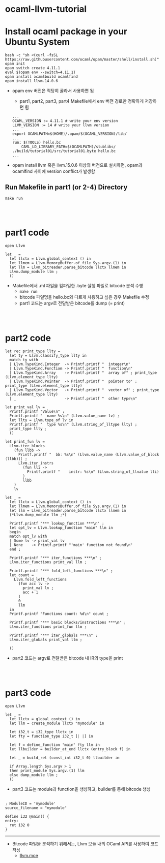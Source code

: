 # ocaml-llvm-tutorial

# Install ocaml package in your Ubuntu System
```
bash -c "sh <(curl -fsSL https://raw.githubusercontent.com/ocaml/opam/master/shell/install.sh)"
opam init
opam switch create 4.11.1
eval $(opam env --switch=4.11.1)
opam install ocamlbuild ocamlfind
opam install llvm.14.0.6
```
- opam env 버전은 적당히 골라서 사용하면 됨
    - part1, part2, part3, part4 Makefile에서 env 버전 경로만 정확하게 저장하면 됨

    ```
    ...
    OCAML_VERSION := 4.11.1 # write your env version
    LLVM_VERSION := 14 # write your llvm version
    ...
    export OCAMLPATH=$(HOME)/.opam/$(OCAML_VERSION)/lib/
    ...
    run: $(TOOLS) hello.bc
	    CAML_LD_LIBRARY_PATH=$(OCAMLPATH)/stublibs/ ./build/tutorial01/src/tutorial01.byte hello.bc
    ...
    ```

- opam install llvm 혹은 llvm.15.0.6 이상의 버전으로 설치하면, opam과 ocamlfind 사이에 version conflict가 발생함

## Run Makefile in part1 (or 2-4) Directory

```
make run
```

<br></br>

# part1 code
```
open Llvm

let _ =
  let llctx = Llvm.global_context () in
  let llmem = Llvm.MemoryBuffer.of_file Sys.argv.(1) in
  let llm = Llvm_bitreader.parse_bitcode llctx llmem in
  Llvm.dump_module llm ;
  ()

```

- Makefile에서 .ml 파일을 컴파일한 .byte 실행 파일로 bitcode 분석 수행
    - `make run`
    - bitcode 파일명을 hello.bc와 다르게 사용하고 싶은 경우 Makefile 수정
    - part1 코드는 argv로 전달받은 bitcode를 dump (= print)

<br></br>

# part2 code
```
let rec print_type llty =
  let ty = Llvm.classify_type llty in
  match ty with
  | Llvm.TypeKind.Integer  -> Printf.printf "  integer\n"
  | Llvm.TypeKind.Function -> Printf.printf "  function\n"
  | Llvm.TypeKind.Array    -> Printf.printf "  array of" ; print_type (Llvm.element_type llty)
  | Llvm.TypeKind.Pointer  -> Printf.printf "  pointer to" ; print_type (Llvm.element_type llty)
  | Llvm.TypeKind.Vector   -> Printf.printf "  vector of" ; print_type (Llvm.element_type llty)
  | _                      -> Printf.printf "  other type\n"

let print_val lv =
  Printf.printf "Value\n" ;
  Printf.printf "  name %s\n" (Llvm.value_name lv) ;
  let llty = Llvm.type_of lv in
  Printf.printf "  type %s\n" (Llvm.string_of_lltype llty) ;
  print_type llty ;
  ()

let print_fun lv =
  Llvm.iter_blocks
    (fun llbb ->
      Printf.printf "  bb: %s\n" (Llvm.value_name (Llvm.value_of_block (llbb))) ;
      Llvm.iter_instrs
        (fun lli ->
          Printf.printf "    instr: %s\n" (Llvm.string_of_llvalue lli)
        )
        llbb
    )
    lv

let _ =
  let llctx = Llvm.global_context () in
  let llmem = Llvm.MemoryBuffer.of_file Sys.argv.(1) in
  let llm = Llvm_bitreader.parse_bitcode llctx llmem in
  (*Llvm.dump_module llm ;*)

  Printf.printf "*** lookup_function ***\n" ;
  let opt_lv = Llvm.lookup_function "main" llm in
  begin
  match opt_lv with
  | Some lv -> print_val lv
  | None    -> Printf.printf "'main' function not found\n"
  end ;

  Printf.printf "*** iter_functions ***\n" ;
  Llvm.iter_functions print_val llm ;

  Printf.printf "*** fold_left_functions ***\n" ;
  let count =
    Llvm.fold_left_functions
      (fun acc lv ->
        print_val lv ;
        acc + 1
      )
      0
      llm
  in
  Printf.printf "Functions count: %d\n" count ;

  Printf.printf "*** basic blocks/instructions ***\n" ;
  Llvm.iter_functions print_fun llm ;

  Printf.printf "*** iter_globals ***\n" ;
  Llvm.iter_globals print_val llm ;

  ()

```
- part2 코드는 argv로 전달받은 bitcode 내 IR의 type을 print

<br></br>

# part3 code
```
open Llvm

let _ =
  let llctx = global_context () in
  let llm = create_module llctx "mymodule" in

  let i32_t = i32_type llctx in
  let fty = function_type i32_t [| |] in

  let f = define_function "main" fty llm in
  let llbuilder = builder_at_end llctx (entry_block f) in

  let _ = build_ret (const_int i32_t 0) llbuilder in

  if Array.length Sys.argv > 1
  then print_module Sys.argv.(1) llm
  else dump_module llm ;
  ()

```
- part3 코드는 module과 function을 생성하고, builder를 통해 bitcode 생성
<br></br>

```
; ModuleID = 'mymodule'
source_filename = "mymodule"

define i32 @main() {
entry:
  ret i32 0
}
```









---

- Bitcode 파일을 분석하기 위해서는, Llvm 모듈 내의 OCaml API를 사용하여 코드 작성
    - [llvm.moe](https://llvm.moe/ocaml/)



